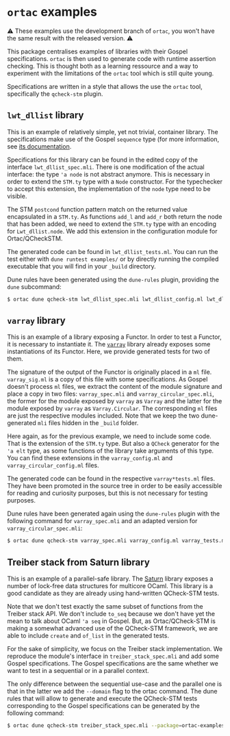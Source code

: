 # `ortac` examples

:warning: These examples use the development branch of `ortac`, you won't have
the same result with the released version. :warning:

This package centralises examples of libraries with their Gospel
specifications. `ortac` is then used to generate code with runtime assertion
checking. This is thought both as a learning ressource and a way to experiment
with the limitations of the `ortac` tool which is still quite young.

Specifications are written in a style that allows the use the `ortac` tool,
specifically the `qcheck-stm` plugin.

## `lwt_dllist` library

This is an example of relatively simple, yet not trivial, container library.
The specifications make use of the Gospel `sequence` type (for more
information, see [its
documentation](https://ocaml-gospel.github.io/gospel/gospel/Gospelstdlib/Sequence/index.html).

Specifications for this library can be found in the edited copy of the
interface `lwt_dllist_spec.mli`. There is one modification of the actual
interface: the type `'a node` is not abstract anymore. This is necessary in
order to extend the `STM.ty` type with a `Node` constructor. For the
typechecker to accept this extension, the implementation of the `node` type
need to be visible.

The STM `postcond` function pattern match on the returned value encapsulated in
a `STM.ty`. As functions `add_l` and `add_r` both return the node that has been
added, we need to extend the `STM.ty` type with an encoding for
`Lwt_dllist.node`. We add this extension in the configuration module for
Ortac/QCheckSTM.

The generated code can be found in `lwt_dllist_tests.ml`. You can run the test
either with `dune runtest examples/` or by directly running the compiled
executable that you will find in your `_build` directory.

Dune rules have been generated using the `dune-rules` plugin, providing the
`dune` subcommand:

```sh
$ ortac dune qcheck-stm lwt_dllist_spec.mli lwt_dllist_config.ml lwt_dllist_tests.ml --package=ortac-examples --with-stdout-to=dune.lwt_dllist.inc
```

## `varray` library

This is an example of a library exposing a Functor. In order to test a Functor,
it is necessary to instantiate it. The
[`varray`](https://github.com/art-w/varray) library already exposes some
instantiations of its Functor. Here, we provide generated tests for two of them.

The signature of the output of the Functor is originally placed in a `ml` file.
`varray_sig.ml` is a copy of this file with some specifications. As Gospel
doesn't process `ml` files, we extract the content of the module signature and
place a copy in two files: `varray_spec.mli` and `varray_circular_spec.mli`,
the former for the module exposed by `varray` as `Varray` and the latter for
the module exposed by `varray` as `Varray.Circular`. The corresponding `ml`
files are just the respective modules included. Note that we keep the two
dune-generated `mli` files hidden in the `_build` folder.

Here again, as for the previous example, we need to include some code. That is
the extension of the `STM.ty` type. But also a `QCheck` generator for the `'a
elt` type, as some functions of the library take arguments of this type. You
can find these extensions in the `varray_config.ml` and
`varray_circular_config.ml` files.

The generated code can be found in the respective `varray*tests.ml` files. They
have been promoted in the source tree in order to be easily accessible for
reading and curiosity purposes, but this is not necessary for testing purposes.

Dune rules have been generated again using the `dune-rules` plugin with the
following command for `varray_spec.mli` and an adapted version for
`varray_circular_spec.mli`:

```sh
$ ortac dune qcheck-stm varray_spec.mli varray_config.ml varray_tests.ml --package=ortac-examples --with-stdout-to=dune.varray.inc
```

## Treiber stack from Saturn library

This is an example of a parallel-safe library. The
[Saturn](https://github.com/ocaml-multicore/saturn) library exposes a number of
lock-free data structures for multicore OCaml. This library is a good candidate
as they are already using hand-written QCheck-STM tests.

Note that we don't test exactly the same subset of functions from the Treiber
stack API. We don't include `to_seq` because we don't have yet the mean to talk
about OCaml `'a seq` in Gospel. But, as Ortac/QCheck-STM is making a somewhat
advanced use of the QCheck-STM framework, we are able to include `create` and
`of_list` in the generated tests.

For the sake of simplicity, we focus on the Treiber stack implementation. We
reproduce the module's interface in `treiber_stack_spec.mli` and add some
Gospel specifications. The Gospel specifications are the same whether we want
to test in a sequential or in a parallel context.

The only difference between the sequential use-case and the parallel one is
that in the latter we add the `--domain` flag to the ortac command. The dune rules that will allow to generate and execute the QCheck-STM tests corresponding to the Gospel specifications can be generated by the following command:

```sh
$ ortac dune qcheck-stm treiber_stack_spec.mli --package=ortac-examples --domain
```
